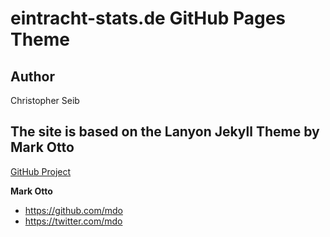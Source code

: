 # eintracht-stats.de GitHub Pages Theme

## Author

Christopher Seib

## The site is based on the Lanyon Jekyll Theme by Mark Otto

[GitHub Project](https://github.com/poole/lanyon)

**Mark Otto**
- <https://github.com/mdo>
- <https://twitter.com/mdo>